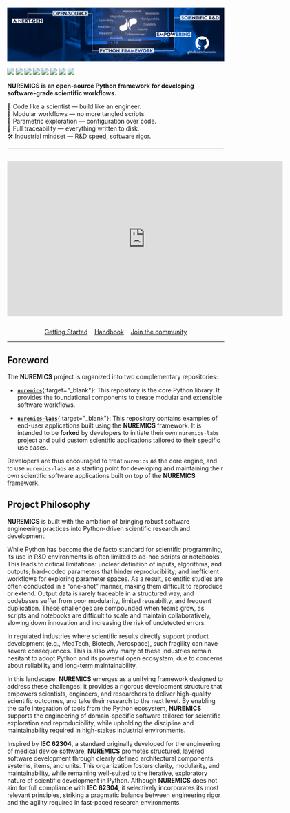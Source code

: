 #

<a href="https://github.com/nuremics"
   target="_blank"
   rel="noopener noreferrer">
  <img src="images/banner.jpg"
       style="margin-bottom: 0.5rem; display: block;">
</a>
<p align="left">
  <img src="https://img.shields.io/badge/Python-3.12+-ffcd3b?style=flat&logo=python&logoColor=white" />
  <img src="https://img.shields.io/badge/attrs-24.1.0+-000000?style=flat" />
  <img src="https://img.shields.io/badge/Pandas-2.2.2+-0b0153?style=flat&logo=pandas&logoColor=white" />
  <img src="https://img.shields.io/badge/NumPy-2.0.1+-4dabcf?style=flat&logo=numpy&logoColor=white" />
  <img src="https://img.shields.io/badge/termcolor-3.0.1+-0dbc5a?style=flat" />
  <img src="https://img.shields.io/badge/GitPython-3.1.44+-f05030?style=flat&logo=git&logoColor=white" />
  <img src="https://img.shields.io/badge/pytest-8.4.0+-009fe3?style=flat&logo=pytest&logoColor=white" />
  <a href="https://nuremics.github.io/coverage"
     target="_blank"
     rel="noopener noreferrer">
    <img src="https://img.shields.io/badge/Coverage-84%25-magenta?style=flat"/>
  </a>
</p>

**NUREMICS is an open-source Python framework for developing software-grade scientific workflows.**

🧠 Code like a scientist — build like an engineer.<br>
🧩 Modular workflows — no more tangled scripts.<br>
🧪 Parametric exploration — configuration over code.<br>
💾 Full traceability — everything written to disk.<br>
🛠️ Industrial mindset — R&D speed, software rigor.

---

<div style="text-align: center; margin-top: 2em;">
  <iframe width="640" height="360"
          src="https://www.youtube.com/embed/GbbZldfJHy0?autoplay=1&loop=1&playlist=GbbZldfJHy0&mute=1"
          frameborder="0"
          allow="autoplay"
          allowfullscreen>
  </iframe>
</div>

<div style="display: flex; justify-content: center; gap: 1rem; flex-wrap: wrap; margin-top: 1.5rem;">
  <a href="getting-started/"
     class="md-button md-button--primary">
    Getting Started
  </a>
  <a href="handbook/"
     class="md-button md-button--primary">
    Handbook
  </a>
  <a href="https://www.suffisciens.com/nuremics/discord"
     target="_blank"
     rel="noopener noreferrer"
     class="md-button md-button--primary">
    Join the community
  </a>
</div>

---

## Foreword

The **NUREMICS** project is organized into two complementary repositories:

- [**`nuremics`**](https://github.com/nuremics/nuremics){:target="_blank"}: This repository is the core Python library. It provides the foundational components to create modular and extensible software workflows.

- [**`nuremics-labs`**](https://github.com/nuremics/nuremics-labs){:target="_blank"}:
This repository contains examples of end-user applications built using the **NUREMICS** framework. It is intended to be **forked** by developers to initiate their own `nuremics-labs` project and build custom scientific applications tailored to their specific use cases.

Developers are thus encouraged to treat `nuremics` as the core engine, and to use `nuremics-labs` as a starting point for developing and maintaining their own scientific software applications built on top of the **NUREMICS** framework.

## Project Philosophy

**NUREMICS** is built with the ambition of bringing robust software engineering practices into Python-driven scientific research and development.

While Python has become the de facto standard for scientific programming, its use in R&D environments is often limited to ad-hoc scripts or notebooks. This leads to critical limitations: unclear definition of inputs, algorithms, and outputs; hard-coded parameters that hinder reproducibility; and inefficient workflows for exploring parameter spaces. As a result, scientific studies are often conducted in a “one-shot” manner, making them difficult to reproduce or extend. Output data is rarely traceable in a structured way, and codebases suffer from poor modularity, limited reusability, and frequent duplication. These challenges are compounded when teams grow, as scripts and notebooks are difficult to scale and maintain collaboratively, slowing down innovation and increasing the risk of undetected errors.

In regulated industries where scientific results directly support product development (e.g., MedTech, Biotech, Aerospace), such fragility can have severe consequences. This is also why many of these industries remain hesitant to adopt Python and its powerful open ecosystem, due to concerns about reliability and long-term maintainability.

In this landscape, **NUREMICS** emerges as a unifying framework designed to address these challenges: it provides a rigorous development structure that empowers scientists, engineers, and researchers to deliver high-quality scientific outcomes, and take their research to the next level. By enabling the safe integration of tools from the Python ecosystem, **NUREMICS** supports the engineering of domain-specific software tailored for scientific exploration and reproducibility, while upholding the discipline and maintainability required in high-stakes industrial environments.

Inspired by **IEC 62304**, a standard originally developed for the engineering of medical device software, **NUREMICS** promotes structured, layered software development through clearly defined architectural components: systems, items, and units. This organization fosters clarity, modularity, and maintainability, while remaining well-suited to the iterative, exploratory nature of scientific development in Python. Although **NUREMICS** does not aim for full compliance with **IEC 62304**, it selectively incorporates its most relevant principles, striking a pragmatic balance between engineering rigor and the agility required in fast-paced research environments.